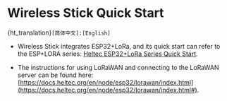 # Wireless Stick Quick Start
{ht_translation}`[简体中文]:[English]`

+ Wireless Stick integrates ESP32+LoRa, and its quick start can refer to the ESP+LORA series: [Heltec ESP32+LoRa Series Quick Start](https://docs.heltec.org/en/node/esp32/quick_start.html).

+ The instructions for using LoRaWAN and connecting to the LoRaWAN server can be found here: [https://docs.heltec.org/en/node/esp32/lorawan/index.html](https://docs.heltec.org/en/node/esp32/lorawan/index.html#).
